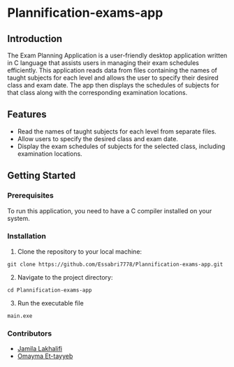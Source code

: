 
# Plannification-exams-app

## Introduction
The Exam Planning Application is a user-friendly desktop application written in C language that assists users in managing their exam schedules efficiently. This application reads data from files containing the names of taught subjects for each level and allows the user to specify their desired class and exam date. The app then displays the schedules of subjects for that class along with the corresponding examination locations.

## Features
- Read the names of taught subjects for each level from separate files.
- Allow users to specify the desired class and exam date.
- Display the exam schedules of subjects for the selected class, including examination locations.
  
## Getting Started
### Prerequisites
To run this application, you need to have a C compiler installed on your system.

### Installation
1. Clone the repository to your local machine:
   
``` 
git clone https://github.com/Essabri7778/Plannification-exams-app.git
```
2. Navigate to the project directory:
``` 
cd Plannification-exams-app
```
3. Run the executable file
``` 
main.exe
```
### Contributors
- [Jamila Lakhalifi](https://github.com/LakhalifiJamila)
- [Omayma Et-tayyeb](#)
